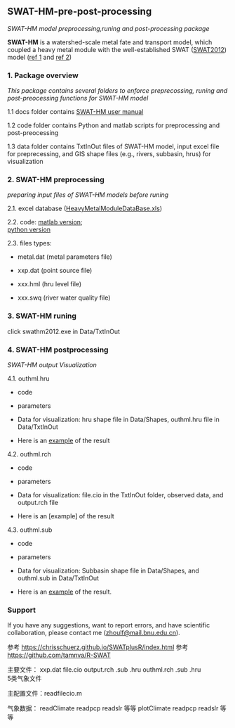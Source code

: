 ## SWAT-HM-pre-post-processing
_SWAT-HM model preprocessing,runing and post-processing package_

__SWAT-HM__ is a watershed-scale metal fate and transport model, which coupled a heavy metal module with the well-established SWAT ([SWAT2012](https://swat.tamu.edu/software/)) model ([ref 1](https://www.sciencedirect.com/science/article/pii/S0048969717325305) and [ref 2](https://www.sciencedirect.com/science/article/pii/S0022169420301591))

### 1. Package overview

_This package contains several folders to enforce preprecossing, runing and post-preocessing functions for SWAT-HM model_

1.1 docs folder contains [SWAT-HM user manual](https://github.com/LyntonZhou/SWAT-HM-pre-post-processing/tree/main/docs)

1.2 code folder contains Python and matlab scripts for preprocessing and post-preocessing

1.3 data folder contains TxtInOut files of SWAT-HM model, input excel file for preprecessing, and GIS shape files (e.g., rivers, subbasin, hrus) for visualization

### 2. SWAT-HM preprocessing

_preparing input files of SWAT-HM models before runing_ 

2.1. excel database ([HeavyMetalModuleDataBase.xls](https://github.com/LyntonZhou/SWAT-HM-pre-post-processing/tree/main/data))

2.2. code: 
[matlab version](https://github.com/LyntonZhou/SWAT-HM-pre-post-processing/tree/main/code/matlab/preprocessing);  
[python version](https://github.com/LyntonZhou/SWAT-HM-pre-post-processing/tree/main/code/python/preprocessing)

2.3. files types: 

 * metal.dat (metal parameters file)
  
 * xxp.dat (point source file) 
  
 * xxx.hml (hru level file)
  
 * xxx.swq (river water quality file)

### 3. SWAT-HM runing

click swathm2012.exe in Data/TxtInOut

### 4. SWAT-HM postprocessing

_SWAT-HM output Visualization_  

4.1. outhml.hru

* code

* parameters

* Data for visualization: hru shape file in Data/Shapes, outhml.hru file in Data/TxtInOut 

* Here is an [example](https://github.com/LyntonZhou/SWAT-HM-pre-post-processing/blob/main/code/python_pro/post/pic_output_line/1_line.png) of the result

4.2. outhml.rch

* code

* parameters

* Data for visualization: file.cio in the TxtInOut folder, observed data, and output.rch file

* Here is an [example] of the result

4.3. outhml.sub

* code

* parameters

* Data for visualization: Subbasin shape file in Data/Shapes, and outhml.sub in Data/TxtInOut

* Here is an [example](https://github.com/LyntonZhou/SWAT-HM-pre-post-processing/blob/main/code/python_pro/post/pic_output_line/1_line.png) of the result.

### Support

If you have any suggestions, want to report errors, and have scientific collaboration, please contact me (zhoulf@mail.bnu.edu.cn).



参考 https://chrisschuerz.github.io/SWATplusR/index.html
参考 https://github.com/tamnva/R-SWAT

主要文件： 
xxp.dat
file.cio
output.rch .sub .hru
outhml.rch .sub .hru  
5类气象文件

主配置文件：readfilecio.m

气象数据：
readClimate
readpcp readslr 等等
plotClimate
readpcp readslr 等等
